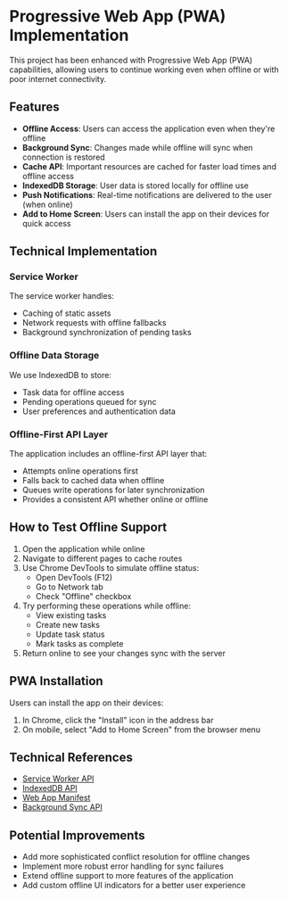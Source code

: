 # Progressive Web App (PWA) Implementation

This project has been enhanced with Progressive Web App (PWA) capabilities, allowing users to continue working even when offline or with poor internet connectivity.

## Features

- **Offline Access**: Users can access the application even when they're offline
- **Background Sync**: Changes made while offline will sync when connection is restored
- **Cache API**: Important resources are cached for faster load times and offline access
- **IndexedDB Storage**: User data is stored locally for offline use
- **Push Notifications**: Real-time notifications are delivered to the user (when online)
- **Add to Home Screen**: Users can install the app on their devices for quick access

## Technical Implementation

### Service Worker

The service worker handles:

- Caching of static assets
- Network requests with offline fallbacks
- Background synchronization of pending tasks

### Offline Data Storage

We use IndexedDB to store:

- Task data for offline access
- Pending operations queued for sync
- User preferences and authentication data

### Offline-First API Layer

The application includes an offline-first API layer that:

- Attempts online operations first
- Falls back to cached data when offline
- Queues write operations for later synchronization
- Provides a consistent API whether online or offline

## How to Test Offline Support

1. Open the application while online
2. Navigate to different pages to cache routes
3. Use Chrome DevTools to simulate offline status:
   - Open DevTools (F12)
   - Go to Network tab
   - Check "Offline" checkbox
4. Try performing these operations while offline:
   - View existing tasks
   - Create new tasks
   - Update task status
   - Mark tasks as complete
5. Return online to see your changes sync with the server

## PWA Installation

Users can install the app on their devices:

1. In Chrome, click the "Install" icon in the address bar
2. On mobile, select "Add to Home Screen" from the browser menu

## Technical References

- [Service Worker API](https://developer.mozilla.org/en-US/docs/Web/API/Service_Worker_API)
- [IndexedDB API](https://developer.mozilla.org/en-US/docs/Web/API/IndexedDB_API)
- [Web App Manifest](https://developer.mozilla.org/en-US/docs/Web/Manifest)
- [Background Sync API](https://developer.mozilla.org/en-US/docs/Web/API/Background_Sync_API)

## Potential Improvements

- Add more sophisticated conflict resolution for offline changes
- Implement more robust error handling for sync failures
- Extend offline support to more features of the application
- Add custom offline UI indicators for a better user experience

